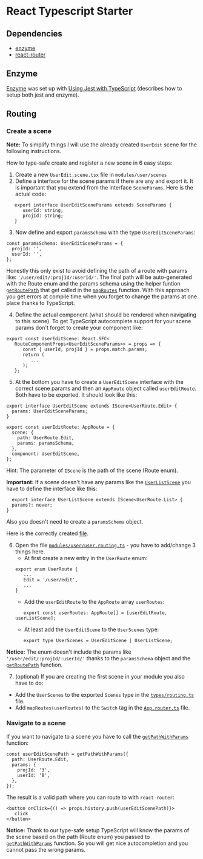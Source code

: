 # React Typescript Starter

## Dependencies
* [enzyme](https://airbnb.io/enzyme/)
* [react-router](https://github.com/ReactTraining/react-router)

## Enzyme
[Enzyme](https://airbnb.io/enzyme/) was set up with [Using Jest with TypeScript](https://basarat.gitbooks.io/typescript/docs/testing/jest.html) (describes how to setup both jest and enzyme).

## Routing

### Create a scene
**Note:** To simplify things I will use the already created `UserEdit` scene for the following instructions.

How to type-safe create and register a new scene in 6 easy steps:
1. Create a new `UserEdit.scene.tsx` file in `modules/user/scenes`
2. Define a interface for the scene params if there are any and export it. It is important that you extend from the interface `SceneParams`. Here is the actual code:
```
   export interface UserEditSceneParams extends SceneParams {
      userId: string;
      projId: string;
   }
```
3. Now define and export `paramsSchema` with the type `UserEditSceneParams`:
```
const paramsSchema: UserEditSceneParams = {
  projId: '',
  userId: '',
};
```
Honestly this only exist to avoid defining the path of a route with params like: `'/user/edit/:projId/:userId/'`. The final path will be auto-generated with the Route enum and the params schema using the helper funtion [`getRoutePath`](https://github.com/npeham/react-typescript-starter/blob/react-router/src/shared/helper/routing/routing.helper.ts#L7) that get called in the [`mapRoutes`](https://github.com/npeham/react-typescript-starter/blob/react-router/src/App.router.tsx#L11) function. With this approach you get errors at compile time when you forget to change the params at one place thanks to TypeScript.

4. Define the actual component (what should be rendered when navigating to this scene). To get TypeScript autocomplete support for your scene params don't forget to create your component like:
```
export const UserEditScene: React.SFC<
   RouteComponentProps<UserEditSceneParams>> = props => {
      const { userId, projId } = props.match.params;
      return (
         ...
      );
   };
```

5. At the bottom you have to create a `UserEditScene` interface with the correct scene params and then an `AppRoute` object called `userEditRoute`. Both have to be exported. It should look like this:
```
export interface UserEditScene extends IScene<UserRoute.Edit> {
  params: UserEditSceneParams;
}

export const userEditRoute: AppRoute = {
  scene: {
    path: UserRoute.Edit,
    params: paramsSchema,
  },
  component: UserEditScene,
};
```
Hint: The parameter of `IScene` is the path of the scene (Route enum).

**Important:** If a scene doesn't have any params like the [`UserListScene`](https://github.com/npeham/react-typescript-starter/blob/react-router/src/modules/user/scenes/UserList.scene.tsx) you have to define the interface like this:
   ```
     export interface UserListScene extends IScene<UserRoute.List> {
     params?: never;
   }
   ```
Also you doesn't need to create a `paramsSchema` object. 

Here is the correctly created [file](https://github.com/npeham/react-typescript-starter/blob/react-router/src/modules/user/scenes/UserEdit.scene.tsx).


6. Open the file [`modules/user/user.routing.ts`](https://github.com/npeham/react-typescript-starter/blob/react-router/src/modules/user/user.routes.ts) - you have to add/change 3 things here.
   * At first create a new entry in the `UserRoute` enum:
   ```
   export enum UserRoute {
      ...
      Edit = '/user/edit',
      ...
   }
   ```
   * Add the `userEditRoute` to the `AppRoute` array `userRoutes`:
   ```
      export const userRoutes: AppRoute[] = [userEditRoute, userListScene];
   ```
   * At least add the `UserEditScene` to the `UserScenes` type:
   ```
      export type UserScenes = UserEditScene | UserListScene;
   ```
 **Notice:** The enum doesn't include the params like `'/user/edit/:projId/:userId/'` thanks to the `paramsSchema` object and the [`getRoutePath`](https://github.com/npeham/react-typescript-starter/blob/react-router/src/shared/helper/routing/routing.helper.ts#L7) function.
 

7. (optional) If you are creating the first scene in your module you also have to do:
- Add the `UserScenes` to the exported `Scenes` type in the [`types/routing.ts`](https://github.com/npeham/react-typescript-starter/blob/react-router/src/shared/types/routing.ts) file.
- Add `mapRoutes(userRoutes)` to the `Switch` tag in the [`App.router.ts`](https://github.com/npeham/react-typescript-starter/blob/react-router/src/App.router.tsx) file.


### Navigate to a scene
If you want to navigate to a scene you have to call the [`getPathWithParams`](https://github.com/npeham/react-typescript-starter/blob/react-router/src/shared/helper/routing/routing.helper.ts#L19) function:
```
const userEditScenePath = getPathWithParams({
  path: UserRoute.Edit,
  params: {
    projId: '3',
    userId: '8',
  },
});
```
The result is a valid path where you can route to with `react-router`:
```
<button onClick={() => props.history.push(userEditScenePath)}>
   click
</button>
```
**Notice:** Thank to our type-safe setup TypeScript will know the params of the scene based on the path (Route enum) you passed to [`getPathWithParams`](https://github.com/npeham/react-typescript-starter/blob/react-router/src/shared/helper/routing/routing.helper.ts#L19) function. So you will get nice autocompletion and you cannot pass the wrong params.
